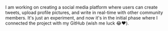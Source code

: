 I am working on creating a social media platform where users can create tweets, upload profile pictures, and write in real-time with other community members. It's just an experiment, and now it's in the initial phase where I connected the project with my GitHub (wish me luck 😂❤️).
